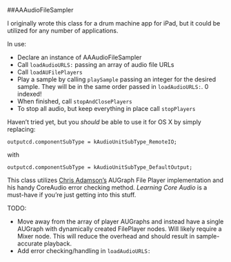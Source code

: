##AAAudioFileSampler

I originally wrote this class for a drum machine app for iPad, but it could be utilized for any number of applications. 

In use:

* Declare an instance of AAAudioFileSampler
* Call ```loadAudioURLS:``` passing an array of audio file URLs
* Call ```loadAUFilePlayers```
* Play a sample by calling ```playSample``` passing an integer for the desired sample.
They will be in the same order passed in ```loadAudioURLS:```. 0 indexed!
* When finished, call ```stopAndClosePlayers```
* To stop all audio, but keep everything in place call ```stopPlayers```


Haven’t tried yet, but you *should* be able to use it for OS X by simply replacing:

```
outputcd.componentSubType = kAudioUnitSubType_RemoteIO;
```
with
```
outputcd.componentSubType = kAudioUnitSubType_DefaultOutput;
```

This class utilizes [Chris Adamson’s](https://github.com/invalidname) AUGraph File Player implementation and his handy CoreAudio error checking method. *Learning Core Audio* is a must-have if you’re just getting into this stuff.

TODO:
* Move away from the array of player AUGraphs and instead have a single AUGraph with dynamically created FilePlayer nodes. Will likely require a Mixer node. This will reduce the overhead and should result in sample-accurate playback.
* Add error checking/handling in ```loadAudioURLS:```

